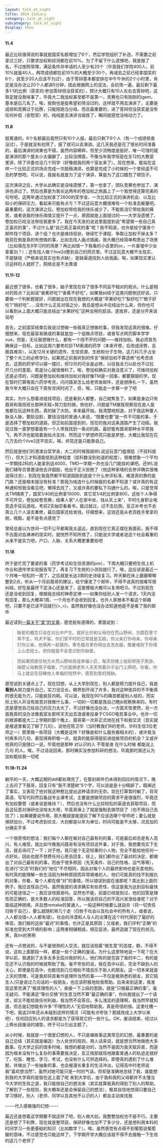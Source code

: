 ```yaml
---
layout: talk_at_night
title: 2024-11diary
category: talk_at_night
subcategory: talk_at_night
display: show
---
```


<!-- more -->

#### 11.4

最近比较值得说的事就是国奖名额增加了6个，然后学院组织了补选，不需要之前拿过三好，只要求加权和综测都在前10%。为了不留下什么遗憾吧，我是报了名，不过按照常理，满足条件并申请的人至少有20个（毕竟我们学院400人，前10%就是40人，两项成绩都在前10%的大概至少30个，再减去之前已经拿国奖的6个，说至少20人应该不为过），由于答辩基本都安排在中午午休的2个小时里，肯定是没办法让20个人都讲5分钟，因此根据网上的说法，会初筛一遍，最后剩下最多1:1的比例（获奖的:参加答辩但没获奖的），预计大概只有10人左右去答辩吧，这铁定就没我啥事了，毕竟大二我加权甚至都不是第一，竞赛也只有刚刚的igem，基本是后几名了。唉，我倒也是挺希望初筛没过的，这样就不用去演讲了，主要是成绩和竞赛过于拉胯，只能陪跑当分母。而且最重要的，进了答辩但没获奖是没有任何补偿（安慰奖）的，纯纯是去演讲当锻炼了，瞬间就感觉没啥动力了。

#### 11.8

挺离谱的，6个名额最后竟然只有10个人报，最后只剩下9个人（有一个成绩核查没过），于是就没有初筛了，报了就可以去演讲。这几天我还是花了很长时间准备的，最后演讲的效果也不错，虽然内容稀碎，但至少流畅度是挺好，唯一可惜的就是演讲的那个屋太小太偏僻了，比较没牌面，不像当年我学班是在东12的大教室里讲，除了评委也没几个同学（好像就我的两个室友来了）。现在想来，能站在这样一个比较正式的场合完成一次脱稿演讲，也算是完成了小时候的一个曾经遥不可及的梦想吧。可以说，我报名就是为了这个演讲，算是为了这口醋包了顿饺子。

这次演讲之后，大学从此确实是没啥遗憾了，第一也拿了、团队竞赛也参加了、演讲也讲过了。然后也算是为我长达两年的卷加权之旅画上了一个我觉得还算完美的句号吧，这两年通过加权拿了2600的奖学金、一次比较正式的演讲机会、以及比较小的保研压力，看起来可能有点亏？不过这玩意大概很难有一个标准去衡量吧。最重要的，这次演讲之后，卷加权带给我的快乐减少了，不能抵消它带给我的痛苦，或者说我的快乐阈值又提升了一点，原因就是上面提过的——大学没遗憾了、卷加权已经没法带给我更多了。我在今天发的说说里面提到说“希望做一些自己真正喜欢的事”，不过什么是“自己真正喜欢的事”呢？我不知道，也许是给宁康发个邮件找个项目、进个组？也许是维持现状，继续忙于课程、争取让加权不掉太多？我现在倒是真的有想做的事，比如去找人画点插画，我大概已经简单构思出了场景（比如我在东9学习时的场景？再比如借一下我看的小说里的oc，一片废墟中少女拿着剑？）；还有找人做个live2d整到自己的网页里。不过这玩意大概不太现实，不是缺钱（严格来说其实也有点缺），是缺渠道找到人给我画，唉，如果现实里认识这样的人就好了，网络总是不太靠谱

#### 11.11-12

最近想了很多，也看了很多，脑子里现在存了很多不同且不相对的观点。什么是相对的观点？比如说“香蕉好吃”/“香蕉不好吃”，如果我纠结于这类问题倒还好说，只要做一个判断题就好，问题就出在现在我想的大概是“苹果好吃”/“梨好吃”/“橙子好吃”/“桃好吃”……没有什么正反对错之分，我总是想从中总结出什么来，但你也可以看到从上面大概只能总结出“水果好吃”这种没用的屁话，遂放弃，还是分开来说说吧

首先，之前国奖结束后我说过想做一些我真正想做的事，但我发现这真的很难。仔细想来，现在最容易做成的事就是加一个组做点项目，或者写点网页脚本学学vue，但是，无论我想做什么，都有一个绕不开的问题——维持加权。我必须首先确保这一目标，比如这周六要考的巨TM离谱的药学（本来开卷，后改成闭卷，且极其难背），以及12月关键的遗传、生信资源、生统和分子生物，这几科几乎占全了整个大三的必修学分。如果把之前我听到的传言“保研加权不算选修”也考虑进去，这周的药学可以摆一摆烂，但12月的可全是必修，以往我全力以赴也不过拉开几分的差距，若是分心就很难料了。唉，卷加权确实对我没意义了，可维持加权还是必须的，问题是卷加权和维持加权对我好像TM是一回事，都要狠狠的学。现在暂时打算等周六药学考完，问问聂哥怎么给老师发邮件，还是想挣扎一下，虽然我今年大概只会在下周有空闲时间了，但，唉，只能走一步算一步了吧

其实，为什么想着进组找项目，还是看别人都整，自己就焦急了。如果是身边只有聂哥和我班班长那种天赋+努力型的搞，倒也好，问题是TM据我观察现在是人是鬼都在玩这种东西，真的破了大防。本来最开始，我清楚地知道，对于我这种要人脉没人脉，要脸没脸，要钱没钱的普通人来说，“既要也要”是一件不可能的事，于是选择了卷加权的道路，但正如前面提到的，现在的我对这条道路产生了动摇。我说过我一直梦想着能有一个人带我找到一条对的路，最好能有聂哥那种水平带我飞，再不济也能陪着我给点支持，然而这个梦想终究只能是梦想，大概比我现在花几万去约个live2还不现实，唉，终究还是只能靠自己。

然后就是他们的港澳台奖学金，大二的时候我就听L说这玩意门槛很低（不挂科就行），但大三才知道能低到这种程度（挂科数没到劝退的程度），很难想象一个平均一学期挂2科的人能拿到这4000，TMD一学期一共也没几门能挂的课吧。还听L说我们辅导员曾邀请他去评国励，他出于正义拒绝了（他这种家境的去参评确实很难说得过去），到现在我竟然都不知道国励到底是个什么参评标准，难道真的靠的是门路？还是根本就没有标准？那我为啥连什么时候报的名都不知道？或许真的有这种通知但我没看见吧，懒得去找了，又或许真的要私下沟通什么的。唉，只是觉得太TM搞笑了，国奖1/40的比例拿10000、其它奖1/4的比例拿800，这些个人争得不可开交，卷加权卷竞赛，结果人家“人在家中坐，钱从天上来”，平时化身职业电竞选手狂玩游戏，考前2天抽空看看书，能过就过，过不去拉倒，反正补考也不会真让几个人滚去重修，最后国家还给发钱，仔细想来，这钱还是从老百姓手里拿的税，哦豁，是不是有点感觉了

曾经总是以为世间一切不公平都离我太遥远，直到现在它真正摆在我面前，我不得不去面对血淋淋的现实时，就恍然不知所措了，只能说大学或者说这个社会看重的从来不是实力吧，户口、人脉、关系大概更重要些吧

#### 11.18

终于是忙完了要紧的事（药学考试和生信资源的pre），下周大概只要把生信上机作业和遗传学实验报告写了，再复习下生统的小测验就行了。唉，这应该是最近一个月唯一轻松的一周了，之后就是长达3周的史诗级复习。昨天躺在床上磨磨唧唧整到2点，听从一个月前聂哥的建议，给宁康发了个邮件，不得不说真的很难写很纠结，好在是最终下定决心还是发了，这套模板大概可以复用吧:D。不过到现在还是没收到回复，根据我总结的神奇定律——如果你给别人发一个请求，1天内没有回复，那么大概率1周、一个月也不会收到回复。也许人家根本不看这个邮箱吧，只要不是已读不回就行(>_<)，虽然我好像也没办法知道他是不是看了我的邮件

最近读到[一篇关于“爱”的文章](https://www.zhihu.com/question/631331749/answer/3308659543)，感觉挺有道理的，里面说到：

>缺爱的概念只会在对比中产生。就好比你和父母住在荒山野岭，方圆百里寸草不生，鸡犬不留。你们家平时的日常就是互殴，你父亲打你母亲，你母亲打你父亲，他俩再一起揍你。寒冬腊月里你得出去洗衣服，酷暑难耐下你得上山去挖土。但你就是不会意识到你缺爱。

>而如果把居住地方从荒山野岭改成幸福小区，每天你楼上爸妈带孩子旅游，隔壁父母教孩子唱歌，门对面俩老年人天天带着孙子出门上网吧。你看，你马上就会在目睹他人幸福的恍然中，感受到爱的残缺。

感觉说到关键点上了。现在回想，从上大学到现在，别人都是努力提升自己，我是**看别人**努力提升自己，实力没见长，眼界到开阔了许多，我对这种诡异的不平衡真的很无能为力，只能疯狂内耗。可以说，我现在90%的痛苦都是别人给的，而实际上别人并没有故意对我做什么事，一切的一切都是我自己瞎jb观察换来的。有时还是感觉自己给自己的压力太大了，不过好像也没办法，一方面天性使然，另一方面我真的没办法像我室友那样天天出去浪或者投身于CSGO电竞事业中。也许一切的根源都是大二上学期的那个晚上，聂哥第一次非正式地在线下和我交流（其实就是楼道里看见了聊了几句），说他在陈卫华（当时教我们R的老师，华科生信3位老师之一）那里做一些项目（大概是这样？好像是和什么服务器相关的），或许我当时再多问几句、表现得再积极一点，就真的能获得提前进组做项目的机会？又或许他真的只是随口一说，毕竟他是那种 对认识的人 不管是谁 在什么时候 都能说上几句 的人。唉，不过话说回来，那时确实没参加科研的想法，毕竟那时我还认为加权能给我一切呢

#### 11.18-11.24

躺平的一天，大概近期的ddl都处理完了，在那封邮件仍未得到回应的情况下，晚上去问了下聂哥，回复只有“我不清楚欸”5个字，可以说是是十分精辟了，既阐述了事实，又表现了他对我这种憨比提出这种请求的无奈。现在打算暂时躺了，背背英语、写写代码然后备战专业课考试，主要是想做项目的需求不是很强烈，毕竟还有加权要卷（或者说是维持？），然后也没有什么比较轻松的渠道去获取项目，而且这玩意对保研也没啥太大用，毕竟真保上了就是强制去做项目了（也不用自己去找了）；如果硬要说作用，那大概就是能提前了解下应该选哪个导师吧；要么就是保研加分，不过考虑到论文、大创都是以年为单位，时间可能是不太够，况且加的分确实不多

一个很奇怪的想法：我们每个人都在做对自己最有利的事，可是最后却总是有人高兴、有人难受。就比如今晚我问聂哥有没有项目这件事，对于我，我想要充实下生活，就去询问了一下；对于他，我只是个无足轻重的小人物，完全不能给他任何一点好处，因此也就不想费任何心思去回复。综上，我们都作出了最对的决定、都做出了对自己最有利的事，而由于很多原因（先天条件、自己的性格、运气等等），在进行“交流”时我们的“地位”不尽相同，因此对每个人的最终影响也是天差地别。有时真的能理解一些生活因为种种原因而异常艰难的人，他们可能真的找不到报仇的对象，你看，每个人都在做“对”的事情，所以错误到底在谁那呢？类比到上面的例子，我应该怪自己吗，虽然我提的请求确实有些奇怪，但这是我为达到目标最快的可能途径之一；我应该怪聂哥吗，显然也不能，前面已经提到过，他的回答是理性而正确的，是大多数人的标准回答，所以我该将自己的不高兴发泄给谁呢？对于面临这种困境，并且想remake的普通人，一般这种时候要么就自杀（将一切责任归咎于自己），要么就随机带几个走（归咎于社会以及社会中的所有人，或者说，人人都没错=人人都有错）。社会的冷漠和人与人的淡薄在这个时代得到了最好的体现，我们做的这些“最对”的事情，也许正是其原因；又或者，我们评判“正确”的标准也受到大环境的影响；这两者相辅相成，相互促进，最终造就了现在的状况。黑，真tm的黑啊

还有一点想说的，与不是很熟的人交流，就应该抱着“做生意”的态度，额，不得不说，这和上面那段一样，都是一些个正确的废话。为什么这里特地说一下呢？在大学以前，我遇到了太多太多无偿对我好的人，他们有的是包容了我的中二，有的是在还不认识我的时候就帮助了我。毫不夸张的说，我在高中以前，完全不缺别人的关心，即使是在高中，也能找到几位相处不错且乐于助人的朋友。这一切本来就是上天的馈赠，可是我却将其看作是理所当然的事——不仅是极熟悉的朋友，其它陌生人/只是说过几句话的一般朋友，也应该积极地给我帮助。后来来到这里，我发现这里充满了“极其理性的人”，承接一下上段的思路，就是“只做最正确的事”。毫无疑问，不能满足“等价交换”的生意当然不算“最正确的事”，你向我提出了一个请求，却又不能给我任何利益，我当然不会答应。多么浅显的道理啊，我当然早就知道，但总是幻想能有许多“不理性的人”无偿地帮助我，真是奇怪的很。这里吐槽一下吧，我这20年还从未碰到这样的情况（可能有点夸张？那就改成上大学以来吧），任何回应别人的请求都是为了获得其它的一些什么。OK，废话结束，经过以上两长段废话的铺垫，终于可以引出主题了。

从小时候，我就是一个很爱幻想的人，不只是编故事这类常见的幻想，最重要的是自己总结（其实就是编造）为人处世的规则，用人话来说，就是想当然地做绝大多数事。在大学之前的很多时候，我想的都是对的，当然不是因为我天赋异禀，而是因为根本没有什么复杂的事需要我决定，反正按部就班地跟着普通人的轨迹走就好了，吃饭、睡觉、学习、考试，也没有什么可供选择的。即便真的遇到了什么难题，并做出了一些抽象的事，也会被漫长重复的生活冲淡，记得高中时老师说我“喜欢想当然”，虽然对她可能只是一时的气话，但却是准确地总结了我，谁能想到我的大学真的是毁在这上面了呢
来到大学后，由于我和我的父母都并不太懂当今大学的生存之道，我只能按自己的想法来（其实就算我真的得到了别人的帮助，了解到了一些规则，我大概率还是会保留自己的想法），极其自信地觉得只要自己学习够好，别人（老师、同学以及其他不认识的人）都会主动来找我

-----代入感极强的幻想-----

最近还是想着这学期要不就这样了吧，别人做大创，我整整加权也不是不行。主要还是想了下利弊，现在就是整项目，保研好像也加不了多少分，还是想利用本科的时间学习一些更基础的知识（比如数学？）。唉，虽然感觉有点得不到葡萄说葡萄酸的意味，不过感觉也只能这样了，下学期开学大概应该就不得不去接触一下生信的这几个老师了
